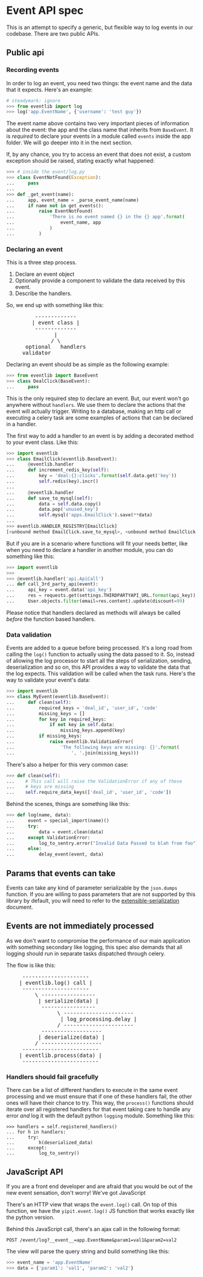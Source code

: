 # Event API spec

This is an attempt to specify a generic, but flexible way to log events
in our codebase. There are two public APIs.

## Public api

### Recording events

In order to log an event, you need two things: the event name and the
data that it expects. Here's an example:

```python
# steadymark: ignore
>>> from eventlib import log
>>> log('app.EventName', {'username': 'test guy'})
```

The event name above contains two very important pieces of information
about the event: the app and the class name that inherits from
`BaseEvent`. It is _required_ to declare your events in a module called
`events` inside the app folder. We will go deeper into it in the next
section.

If, by any chance, you try to access an event that does not exist, a
custom exception should be raised, stating exactly what happened:

```python
>>> # inside the event/log.py
>>> class EventNotFound(Exception):
...     pass
...
>>> def _get_event(name):
...     app, event_name = _parse_event_name(name)
...     if name not in get_events():
...         raise EventNotFound(
...             'There is no event named {} in the {} app'.format(
...                 event_name, app
...             )
...         )
```

### Declaring an event

This is a three step process.

 1. Declare an event object
 1. Optionally provide a component to validate the data received by this
    event.
 1. Describe the handlers.

 So, we end up with something like this:
<pre>
         -------------
        | event class |
         -------------
               |
              / \
      optional   handlers
     validator
</pre>

Declaring an event should be as simple as the following example:

```python
>>> from eventlib import BaseEvent
>>> class DealClick(BaseEvent):
...     pass
```

This is the only required step to declare an event. But, our event won't
go anywhere without `handlers`. We use them to declare the actions that
the event will actually trigger. Writing to a database, making an http
call or executing a celery task are some examples of actions that can be
declared in a handler.

The first way to add a handler to an event is by adding a decorated
method to your event class. Like this:

```python
>>> import eventlib
>>> class EmailClick(eventlib.BaseEvent):
...     @eventlib.handler
...     def increment_redis_key(self):
...         key = 'deal:{}:clicks'.format(self.data.get('key'))
...         self.redis(key).incr()
...
...     @eventlib.handler
...     def save_to_mysql(self):
...         data = self.data.copy()
...         data.pop('unused_key')
...         self.mysql('apps.EmailClick').save(**data)
...
>>> eventlib.HANDLER_REGISTRY[EmailClick]
[<unbound method EmailClick.save_to_mysql>, <unbound method EmailClick.increment_redis_key>]
```

But if you are in a scenario where functions will fit your needs better,
like when you need to declare a handler in another module, you can do
something like this:

```python
>>> import eventlib
>>>
>>> @eventlib.handler('api.ApiCall')
... def call_3rd_party_api(event):
...     api_key = event.data('api_key')
...     res = requests.get(settings.THIRDPARTYAPI_URL.format(api_key))
...     User.objects.filter(email=res.content).update(discount=99)
```

Please notice that handlers declared as methods will always be called
*before* the function based handlers.

### Data validation

Events are added to a queue before being processed. It's a long road
from calling the `log()` function to actually using the data passed to
it. So, instead of allowing the log processor to start all the steps of
serialization, sending, deserialization and so on, this API provides a
way to validate the data that the log expects. This validation will be
called when the task runs. Here's the way to validate your event's data:

```python
>>> import eventlib
>>> class MyEvent(eventlib.BaseEvent):
...     def clean(self):
...         required_keys = 'deal_id', 'user_id', 'code'
...         missing_keys = []
...         for key in required_keys:
...             if not key in self.data:
...                 missing_keys.append(key)
...         if missing_keys:
...             raise eventlib.ValidationError(
...                 'The following keys are missing: {}'.format(
...                     ', '.join(missing_keys)))
```

There's also a helper for this very common case:

```python
>>> def clean(self):
...    # This call will raise the ValidationError if any of these
...    # keys are missing
...    self.require_data_keys(['deal_id', 'user_id', 'code'])
```

Behind the scenes, things are something like this:

```python
>>> def log(name, data):
...     event = special_import(name)()
...     try:
...         data = event.clean(data)
...     except ValidationError:
...         log_to_sentry.error("Invalid Data Passed to blah from foo")
...     else:
...         delay_event(event, data)
```

## Params that events can take

Events can take any kind of parameter serializable by the `json.dumps`
function. If you are willing to pass parameters that are not supported
by this library by default, you will need to refer to the
[extensible-serialization](https://github.com/Yipit/eventlib/blob/master/docs/extensible-serialization.md)
document.

## Events are not immediately processed

As we don't want to compromise the performance of our main application
with something secondary like logging, this spec also demands that all
logging should run in separate tasks dispatched through celery.

The flow is like this:

<pre>
     ---------------------
    | eventlib.log() call |
     ---------------------
         \ -----------------
          | serialize(data) |
           -----------------
                \ ----------------------
                 | log_processing.delay |
                / ----------------------
           -------------------
          | deserialize(data) |
         / -------------------
     ------------------------
    | eventlib.process(data) |
     ------------------------
</pre>

### Handlers should fail gracefully

There can be a list of different handlers to execute in the same event
processing and we must ensure that if one of these handlers fail, the
other ones will have their chance to try. This way, the `process()`
functions should iterate over all registered handlers for that event
taking care to handle any error _and_ log it with the default python
`logging` module. Something like this:

```
>>> handlers = self.registered_handlers()
... for h in handlers:
...     try:
...         h(deserialized_data)
...     except:
...         log_to_sentry()
```

## JavaScript API

If you are a front end developer and are afraid that you would be out of
the new event sensation, don't worry! We've got JavaScript

There's an HTTP view that wraps the `event.log()` call. On top of this
function, we have the `yipit.event.log()` JS function that works exactly
like the python version.

Behind this JavaScript call, there's an ajax call in the following
format:

    POST /event/log?__event__=app.EventName&param1=val1&param2=val2

The view will parse the query string and build something like this:

```python
>>> event_name = 'app.EventName'
>>> data = {'param1': 'val1', 'param2': 'val2'}
```
